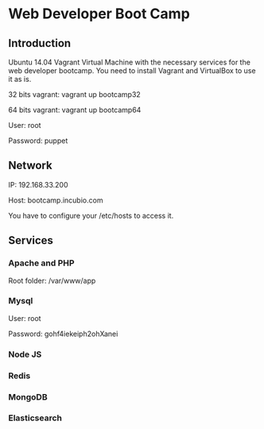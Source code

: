 # Web Developer Boot Camp

## Introduction

Ubuntu 14.04 Vagrant Virtual Machine with the necessary services for the web developer bootcamp. You need to install Vagrant and VirtualBox to use it as is.

32 bits vagrant: vagrant up bootcamp32

64 bits vagrant: vagrant up bootcamp64

User: root

Password: puppet

## Network

IP: 192.168.33.200

Host: bootcamp.incubio.com

You have to configure your /etc/hosts to access it. 

## Services

### Apache and PHP

Root folder: /var/www/app

### Mysql

User: root

Password: gohf4iekeiph2ohXanei

### Node JS

### Redis

### MongoDB

### Elasticsearch